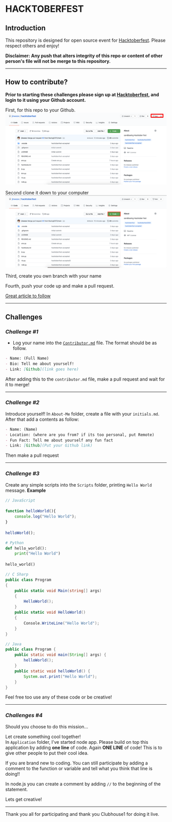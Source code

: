 # HACKTOBERFEST

## Introduction 
This repository is designed for open source event for [Hacktoberfest](https://hacktoberfest.digitalocean.com/). Please respect others and enjoy!

**Disclaimer: Any push that alters integrity of this repo or content of other person's file will not be merge to this repository.**

---
## How to contribute?

**Prior to starting these challenges please sign up at [Hacktoberfest](https://hacktoberfest.digitalocean.com/), and login to it using your Github account.**

First, for this repo to your Github.
![Forking](./assets/how-to-fork.png)

Second clone it down to your computer
![Cloning](./assets/how-to-clone.png)

Third, create you own branch with your name

Fourth, push your code up and make a pull request.

[Great article to follow](https://medium.com/@mvthanoshan9/how-to-make-your-first-pull-request-on-github-9aefca5cc837)

---

## Challenges

### *Challenge #1*
- Log your name into the [`Contributor.md`](./Contributor.md) file. The format should be as follow.

```md
- Name: (Full Name)
- Bio: Tell me about yourself!
- Link: [Github](link goes here)
```

After adding this to the `contributor.md` file, make a pull request and wait for it to merge!

---

### *Challenge #2*

Introduce yourself! In `About-Me` folder, create a file with your `initials.md`. After that add a contents as follow:

```md
- Name: (Name)
- Location: (where are you from? if its too personal, put Remote)
- Fun Fact: Tell me about yourself any fun fact
- Link: [Github](Put your Github link)
```

Then make a pull request


---
### *Challenge #3*

Create any simple scripts into the `Scripts` folder, printing `Hello World` message.
**Example**

```js
// JavaScript

function helloWorld(){
    console.log("Hello World");
}

helloWorld();
```

```py
# Python
def hello_world():
    print("Hello World")

hello_world()
```

```cs
// C Sharp
public class Program
{
    public static void Main(string[] args)
    {
        HelloWorld();
    }
    public static void HelloWorld()
    {
        Console.WriteLine("Hello World");
    }
}
```

```Java
// Java
public class Program {
    public static void main(String[] args) {
        helloWorld();
    }
    public static void helloWorld() {
        System.out.print("Hello World");
    }
}
```

Feel free too use any of these code or be creative!

---

### *Challenges #4*

Should you choose to do this mission... 

Let create something cool together!  
In `Application` folder, I've started node app. Please build on top this application by adding **one line** of code. Again **ONE LINE** of code! This is to give other people to put their cool idea.

If you are brand new to coding. You can still participate by adding a comment to the function or variable and tell what you think that line is doing!! 

In node.js you can create a comment by adding `//` to the beginning of the statement. 

Lets get creative!

---

Thank you all for participating and thank you Clubhouse1 for doing it live.

